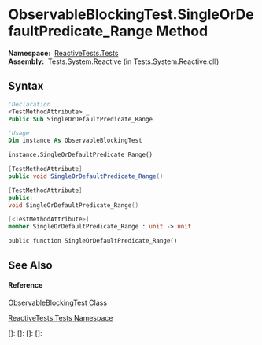 # ObservableBlockingTest.SingleOrDefaultPredicate\_Range Method

**Namespace:**  [ReactiveTests.Tests](ReactiveTests.Tests\ReactiveTests.Tests.md)  
**Assembly:**  Tests.System.Reactive (in Tests.System.Reactive.dll)

## Syntax

```vb
'Declaration
<TestMethodAttribute> _
Public Sub SingleOrDefaultPredicate_Range
```

```vb
'Usage
Dim instance As ObservableBlockingTest

instance.SingleOrDefaultPredicate_Range()
```

```csharp
[TestMethodAttribute]
public void SingleOrDefaultPredicate_Range()
```

```c++
[TestMethodAttribute]
public:
void SingleOrDefaultPredicate_Range()
```

```fsharp
[<TestMethodAttribute>]
member SingleOrDefaultPredicate_Range : unit -> unit 
```

```jscript
public function SingleOrDefaultPredicate_Range()
```

## See Also

#### Reference

[ObservableBlockingTest Class](ObservableBlockingTest\ObservableBlockingTest.md)

[ReactiveTests.Tests Namespace](ReactiveTests.Tests\ReactiveTests.Tests.md)

[]: 
[]: 
[]: 
[]: 
